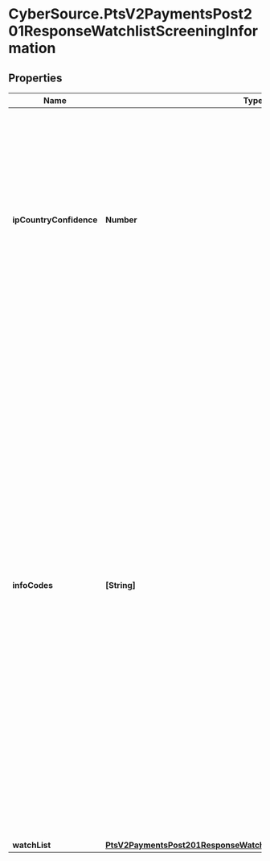 # CyberSource.PtsV2PaymentsPost201ResponseWatchlistScreeningInformation

## Properties
Name | Type | Description | Notes
------------ | ------------- | ------------- | -------------
**ipCountryConfidence** | **Number** | Likelihood that the country associated with the customer's IP address was identified correctly. Returns a value from 1–100, where 100 indicates the highest likelihood. If the country cannot be determined, the value is –1.  | [optional] 
**infoCodes** | **[String]** | Returned when the Denied Parties List check (first two codes) or the export service (all others) would have declined the transaction. This field can contain one or more of these values: - `MATCH-DPC`: Denied Parties List match. - `UNV-DPC`: Denied Parties List unavailable. - `MATCH-BCO`: Billing country restricted. - `MATCH-EMCO`: Email country restricted. - `MATCH-HCO`: Host name country restricted. - `MATCH-IPCO`: IP country restricted. - `MATCH-SCO`: Shipping country restricted.  | [optional] 
**watchList** | [**PtsV2PaymentsPost201ResponseWatchlistScreeningInformationWatchList**](PtsV2PaymentsPost201ResponseWatchlistScreeningInformationWatchList.md) |  | [optional] 


